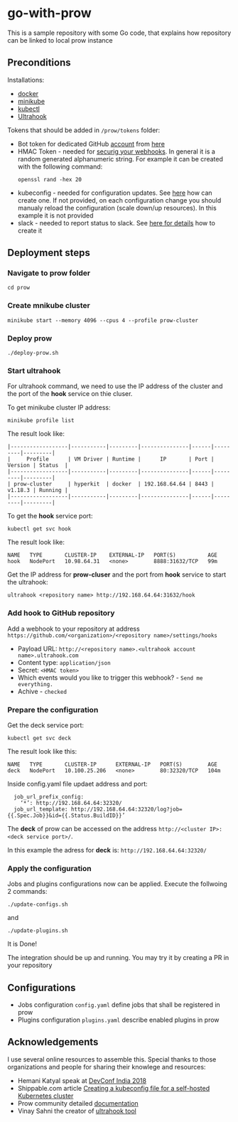 # go-with-prow
This is a sample repository with some Go code, that explains how repository can be linked to local prow instance

## Preconditions

Installations:

- [docker](https://docs.docker.com/get-docker/)
- [minikube](https://kubernetes.io/docs/tasks/tools/install-minikube/)
- [kubectl](https://kubernetes.io/docs/tasks/tools/install-kubectl/)
- [Ultrahook](http://www.ultrahook.com/register) 

Tokens that should be added in `/prow/tokens` folder:
 - Bot token for dedicated GitHub [account](https://github.com/kubernetes/test-infra/blob/master/prow/getting_started_deploy.md#github-bot-account) from [here](https://github.com/settings/tokens)
 - HMAC Token - needed for [securig your webhooks](https://developer.github.com/webhooks/securing/). In general it is a random generated alphanumeric string. For example it can be created with the following command:
    ```
    openssl rand -hex 20
    ```
- kubeconfig - needed for configuration updates. See [here](http://docs.shippable.com/deploy/tutorial/create-kubeconfig-for-self-hosted-kubernetes-cluster/) how can create one. If not provided, on each configuration change you should manualy reload the configuration (scale down/up resources). In this example it is not provided
- slack - needed to report status to slack. See [here for details](https://github.com/kubernetes/test-infra/tree/master/prow/crier#slack-reporter) how to create it


## Deployment steps
### Navigate to prow folder
```
cd prow
```
### Create mnikube cluster
```
minikube start --memory 4096 --cpus 4 --profile prow-cluster
```
### Deploy prow
```
./deploy-prow.sh
```
### Start ultrahook
For ultrahook command, we need to use the IP address of the cluster and the port of the **hook** service on thie cluser.

To get minikube cluster IP address:
```
minikube profile list
```
The result look like:
```
|------------------|-----------|---------|---------------|------|---------|---------|
|     Profile      | VM Driver | Runtime |      IP       | Port | Version | Status  |
|------------------|-----------|---------|---------------|------|---------|---------|
| prow-cluster     | hyperkit  | docker  | 192.168.64.64 | 8443 | v1.18.3 | Running |
|------------------|-----------|---------|---------------|------|---------|---------|
```
To get the **hook** service port:
```
kubectl get svc hook
```
The result look like:
```
NAME   TYPE       CLUSTER-IP    EXTERNAL-IP   PORT(S)          AGE
hook   NodePort   10.98.64.31   <none>        8888:31632/TCP   99m
```
Get the IP address for **prow-cluser** and the port from **hook** service to start the ultrahook:
```
ultrahook <repository name> http://192.168.64.64:31632/hook
```
### Add hook to GitHub repository
Add a webhook to your repository at address `https://github.com/<organization>/<repository name>/settings/hooks`
- Payload URL: `http://<repository name>.<ultrahook account name>.ultrahook.com`
- Content type: `application/json`
- Secret: `<HMAC token>`
- Which events would you like to trigger this webhook? - `Send me everything.`
- Achive - `checked`

### Prepare the configuration
Get the deck service port:
```
kubectl get svc deck
```
The result look like this:
```
NAME   TYPE       CLUSTER-IP      EXTERNAL-IP   PORT(S)        AGE
deck   NodePort   10.100.25.206   <none>        80:32320/TCP   104m
```
Inside config.yaml file updaet address and port:
```
  job_url_prefix_config:
    ‘*’: http://192.168.64.64:32320/
  job_url_template: http://192.168.64.64:32320/log?job={{.Spec.Job}}&id={{.Status.BuildID}}’
```
The **deck** of prow can be accessed on the address `http://<cluster IP>:<deck service port>/`. 

In this example the adress for **deck** is: `http://192.168.64.64:32320/`

### Apply the configuration
Jobs and plugins configurations now can be applied. Execute the follwoing 2 commands:
```
./update-configs.sh
```
and
```
./update-plugins.sh
```

It is Done!

The integration should be up and running. You may try it by creating a PR in your repository

## Configurations
- Jobs configuration `config.yaml` define jobs that shall be registered in prow
- Plugins configuration `plugins.yaml` describe enabled plugins in prow 


## Acknowledgements
I use several online resources to assemble this. Special thanks to those organizations and people for sharing their knowlege and resources:
- Hemani Katyal speak at [DevConf India 2018](https://devconfin2018.sched.com/event/F73Y/the-prowess-of-prow-in-kubernetes)
- Shippable.com article [Creating a kubeconfig file for a self-hosted Kubernetes cluster](http://docs.shippable.com/deploy/tutorial/create-kubeconfig-for-self-hosted-kubernetes-cluster/)
- Prow community detailed [documentation](https://github.com/kubernetes/test-infra/blob/master/prow/README.md)
- Vinay Sahni the creator of [ultrahook tool](http://www.ultrahook.com)
